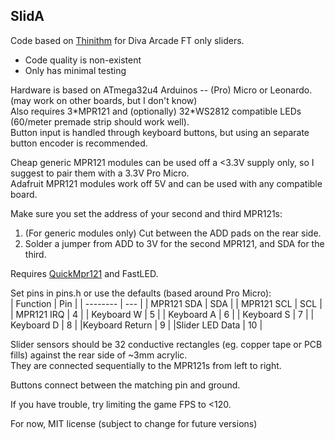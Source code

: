 ## SlidA

Code based on [Thinithm](https://github.com/somewhatlurker/thinithm) for Diva Arcade FT only sliders.

* Code quality is non-existent
* Only has minimal testing

Hardware is based on ATmega32u4 Arduinos -- (Pro) Micro or Leonardo. (may work on other boards, but I don't know)  
Also requires 3\*MPR121 and (optionally) 32\*WS2812 compatible LEDs (60/meter premade strip should work well).  
Button input is handled through keyboard buttons, but using an separate button encoder is recommended.

Cheap generic MPR121 modules can be used off a <3.3V supply only, so I suggest to pair them with a 3.3V Pro Micro.  
Adafruit MPR121 modules work off 5V and can be used with any compatible board.

Make sure you set the address of your second and third MPR121s:  
1. (For generic modules only) Cut between the ADD pads on the rear side.
2. Solder a jumper from ADD to 3V for the second MPR121, and SDA for the third.

Requires [QuickMpr121](https://github.com/somewhatlurker/QuickMpr121) and FastLED.

Set pins in pins.h or use the defaults (based around Pro Micro):  
|    Function    |    Pin    |
|    --------    |    ---    |
|   MPR121 SDA   |    SDA    |
|   MPR121 SCL   |    SCL    |
|   MPR121 IRQ   |     4     |
|   Keyboard W   |     5     |
|   Keyboard A   |     6     |
|   Keyboard S   |     7     |
|   Keyboard D   |     8     |
|Keyboard Return |     9     |
|Slider LED Data |    10     |

Slider sensors should be 32 conductive rectangles (eg. copper tape or PCB fills) against the rear side of ~3mm acrylic.  
They are connected sequentially to the MPR121s from left to right.

Buttons connect between the matching pin and ground.

If you have trouble, try limiting the game FPS to <120.

For now, MIT license (subject to change for future versions)